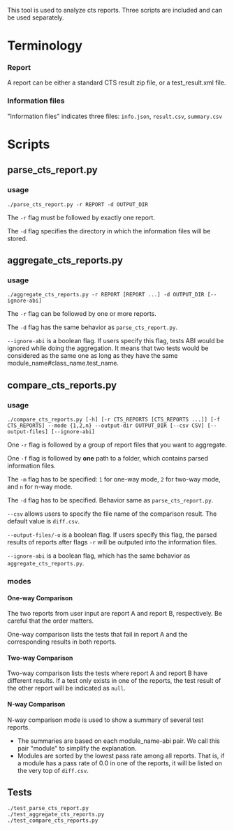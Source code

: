 This tool is used to analyze cts reports. Three scripts are included and can be used separately.

# Terminology
### Report
A report can be either a standard CTS result zip file, or a test_result.xml file.
### Information files
"Information files" indicates three files: `info.json`, `result.csv`, `summary.csv`

# Scripts
## parse_cts_report.py
### usage
```
./parse_cts_report.py -r REPORT -d OUTPUT_DIR
```

The `-r` flag must be followed by exactly one report.

The `-d` flag specifies the directory in which the information files will be stored.

## aggregate_cts_reports.py
### usage
```
./aggregate_cts_reports.py -r REPORT [REPORT ...] -d OUTPUT_DIR [--ignore-abi]
```

The `-r` flag can be followed by one or more reports.

The `-d` flag has the same behavior as `parse_cts_report.py`.

`--ignore-abi` is a boolean flag. If users specify this flag, tests ABI would be ignored while doing the aggregation. It means that two tests would be considered as the same one as long as they have the same module_name#class_name.test_name.

## compare_cts_reports.py
### usage
```
./compare_cts_reports.py [-h] [-r CTS_REPORTS [CTS_REPORTS ...]] [-f CTS_REPORTS] --mode {1,2,n} --output-dir OUTPUT_DIR [--csv CSV] [--output-files] [--ignore-abi]
```

One `-r` flag is followed by a group of report files that you want to aggregate.

One `-f` flag is followed by **one** path to a folder, which contains parsed information files.

The `-m` flag has to be specified: `1` for one-way mode, `2` for two-way mode, and `n` for n-way mode.

The `-d` flag has to be specified. Behavior same as `parse_cts_report.py`.

`--csv` allows users to specify the file name of the comparison result. The default value is `diff.csv`.

`--output-files/-o` is a boolean flag. If users specify this flag, the parsed results of reports after flags `-r` will be outputed into the information files.

`--ignore-abi` is a boolean flag, which has the same behavior as `aggregate_cts_reports.py`.

### modes
#### One-way Comparison
The two reports from user input are report A and report B, respectively. Be careful that the order matters.

One-way comparison lists the tests that fail in report A and the corresponding results in both reports.

#### Two-way Comparison
Two-way comparison lists the tests where report A and report B have different results. If a test only exists in one of the reports, the test result of the other report will be indicated as `null`.

#### N-way Comparison
N-way comparison mode is used to show a summary of several test reports.
- The summaries are based on each module_name-abi pair. We call this pair "module" to simplify the explanation.
- Modules are sorted by the lowest pass rate among all reports. That is, if a module has a pass rate of 0.0 in one of the reports, it will be listed on the very top of `diff.csv`.

## Tests
```
./test_parse_cts_report.py
./test_aggregate_cts_reports.py
./test_compare_cts_reports.py
```
